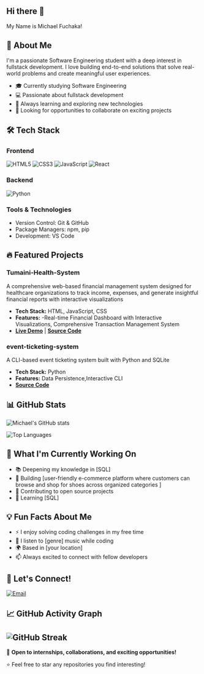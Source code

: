 ## Hi there 👋
 My Name is Michael Fuchaka! 

## 🚀 About Me
I'm a passionate Software Engineering student with a deep interest in fullstack development. I love building end-to-end solutions that solve real-world problems and create meaningful user experiences.

- 🎓 Currently studying Software Engineering
- 💻 Passionate about fullstack development
- 🌱 Always learning and exploring new technologies
- 🎯 Looking for opportunities to collaborate on exciting projects

## 🛠️ Tech Stack

### Frontend
![HTML5](https://img.shields.io/badge/-HTML5-E34F26?style=flat-square&logo=html5&logoColor=white)
![CSS3](https://img.shields.io/badge/-CSS3-1572B6?style=flat-square&logo=css3&logoColor=white)
![JavaScript](https://img.shields.io/badge/-JavaScript-F7DF1E?style=flat-square&logo=javascript&logoColor=black)
![React](https://img.shields.io/badge/-React-61DAFB?style=flat-square&logo=react&logoColor=black)

### Backend
![Python](https://img.shields.io/badge/-Python-3776AB?style=flat-square&logo=python&logoColor=white)

### Tools & Technologies
- Version Control: Git & GitHub
- Package Managers: npm, pip
- Development: VS Code

## 🔥 Featured Projects

### Tumaini-Health-System
A comprehensive web-based financial management system designed for healthcare organizations to track income, expenses, and generate insightful financial reports with interactive visualizations
- **Tech Stack:** HTML, JavaScript, CSS
- **Features:** -Real-time Financial Dashboard with Interactive Visualizations, Comprehensive Transaction Management System
- **[Live Demo](https://michaelfuchaka.github.io/Capstone-Project-Tumaini-Health-System/)** | **[Source Code](https://github.com/michaelfuchaka/Capstone-Project-Tumaini-Health-System)**

### event-ticketing-system 
A CLI-based event ticketing system built with Python and SQLite
- **Tech Stack:** Python
- **Features:** Data Persistence,Interactive CLI
- **[Source Code](https://github.com/michaelfuchaka/event-ticketing-system)**


## 📊 GitHub Stats

![Michael's GitHub stats](https://github-readme-stats.vercel.app/api?username=michaelfuchaka&show_icons=true&theme=radical)

![Top Languages](https://github-readme-stats.vercel.app/api/top-langs/?username=michaelfuchaka&layout=compact&theme=radical)

## 🎯 What I'm Currently Working On
- 📚 Deepening my knowledge in [SQL]
- 🔨 Building  [user-friendly e-commerce platform where customers can browse and shop for shoes across organized categories ]
- 🌟 Contributing to open source projects
- 📖 Learning [SQL]

## 💡 Fun Facts About Me
- ⚡ I enjoy solving coding challenges in my free time
- 🎵 I listen to [genre] music while coding
- 🌍 Based in [your location]
- 📫 Always excited to connect with fellow developers

## 🤝 Let's Connect!

[![Email](https://img.shields.io/badge/-Email-D14836?style=flat-square&logo=gmail&logoColor=white)](mailto:fuchakamichael06@gmail.com)
<!--
[![LinkedIn](https://img.shields.io/badge/-LinkedIn-0077B5?style=flat-square&logo=linkedin&logoColor=white)](your-linkedin-url)
[![Twitter](https://img.shields.io/badge/-Twitter-1DA1F2?style=flat-square&logo=twitter&logoColor=white)](your-twitter-url)
[![Portfolio](https://img.shields.io/badge/-Portfolio-000000?style=flat-square&logo=vercel&logoColor=white)](your-portfolio-url)-->

## 📈 GitHub Activity Graph

![GitHub Streak](https://github-readme-streak-stats.herokuapp.com/?user=michaelfuchaka&theme=radical)
---

💼 **Open to internships, collaborations, and exciting opportunities!**

⭐️ Feel free to star any repositories you find interesting!

<!--
**michaelfuchaka/michaelfuchaka** is a ✨ _special_ ✨ repository because its `README.md` (this file) appears on your GitHub profile.

Here are some ideas to get you started:

- 🔭 I’m currently working on ...
- 🌱 I’m currently learning ...
- 👯 I’m looking to collaborate on ...
- 🤔 I’m looking for help with ...
- 💬 Ask me about ...
- 📫 How to reach me: ...
- 😄 Pronouns: ...
- ⚡ Fun fact: ...
-->
